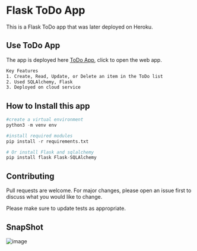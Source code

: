 # Flask ToDo App

This is a Flask ToDo app that was later deployed on Heroku.

## Use ToDo App

The app is deployed here [ToDo App](https://flask-todo-app-ehrl.onrender.com/), click to open the web app.

```bash
Key Features
1. Create, Read, Update, or Delete an item in the ToDo list
2. Used SQLAlchemy, Flask
3. Deployed on cloud service
```

## How to Install this app

```python
#create a virtual environment
python3 -m venv env

#install required modules
pip install -r requirements.txt

# Or install Flask and sqlalchemy
pip install flask Flask-SQLAlchemy

```

## Contributing

Pull requests are welcome. For major changes, please open an issue first
to discuss what you would like to change.

Please make sure to update tests as appropriate.

## SnapShot

![image](https://user-images.githubusercontent.com/32337899/151654243-120ae357-efaa-4f6a-8b61-5f8e95ff5d53.png)
